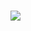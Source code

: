 # 
![](https://64.media.tumblr.com/3af694e0c789795fec22972aa71d29ce/tumblr_mlfccsLKA31ryqyqao1_640.png)
